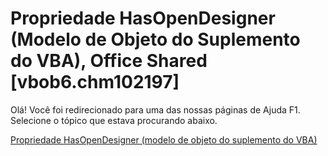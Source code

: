 
# Propriedade HasOpenDesigner (Modelo de Objeto do Suplemento do VBA), Office Shared [vbob6.chm102197]

Olá! Você foi redirecionado para uma das nossas páginas de Ajuda F1. Selecione o tópico que estava procurando abaixo.

[Propriedade HasOpenDesigner (modelo de objeto do suplemento do VBA)](http://msdn.microsoft.com/library/1e744011-ee74-087b-80ec-fbf0b569b453%28Office.15%29.aspx)
